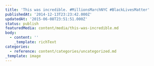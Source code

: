 ```yaml
---
title: 'This was incredible. #MillionsMarchNYC #BlackLivesMatter'
publishedAt: '2014-12-13T23:23:42.000Z'
updatedAt: '2015-06-08T23:51:51.000Z'
status: publish
featuredMedia: content/media/this-was-incredible.md
body:
  - content: ''
    _template: richText
categories:
  - reference: content/categories/uncategorized.md
_template: image
---
```



